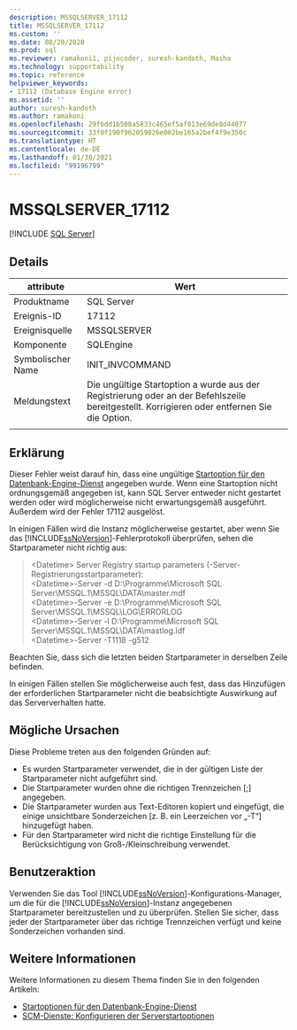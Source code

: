 ```yaml
---
description: MSSQLSERVER_17112
title: MSSQLSERVER_17112
ms.custom: ''
ms.date: 08/20/2020
ms.prod: sql
ms.reviewer: ramakoni1, pijocoder, suresh-kandoth, Masha
ms.technology: supportability
ms.topic: reference
helpviewer_keywords:
- 17112 (Database Engine error)
ms.assetid: ''
author: suresh-kandoth
ms.author: ramakoni
ms.openlocfilehash: 29f6dd1b508a5833c465ef5af013e69de8d44077
ms.sourcegitcommit: 33f0f190f962059826e002be165a2bef4f9e350c
ms.translationtype: HT
ms.contentlocale: de-DE
ms.lasthandoff: 01/30/2021
ms.locfileid: "99196799"
---
```

# <a name="mssqlserver_17112"></a>MSSQLSERVER_17112
 [!INCLUDE [SQL Server](../../includes/applies-to-version/sqlserver.md)]

## <a name="details"></a>Details

|attribute|Wert|
|---|---|
|Produktname|SQL Server|
|Ereignis-ID|17112|
|Ereignisquelle|MSSQLSERVER|
|Komponente|SQLEngine|
|Symbolischer Name|INIT_INVCOMMAND|
|Meldungstext|Die ungültige Startoption a wurde aus der Registrierung oder an der Befehlszeile bereitgestellt. Korrigieren oder entfernen Sie die Option.|
||

## <a name="explanation"></a>Erklärung

Dieser Fehler weist darauf hin, dass eine ungültige [Startoption für den Datenbank-Engine-Dienst](../../database-engine/configure-windows/database-engine-service-startup-options.md) angegeben wurde. Wenn eine Startoption nicht ordnungsgemäß angegeben ist, kann SQL Server entweder nicht gestartet werden oder wird möglicherweise nicht erwartungsgemäß ausgeführt. Außerdem wird der Fehler 17112 ausgelöst.

In einigen Fällen wird die Instanz möglicherweise gestartet, aber wenn Sie das [!INCLUDE[ssNoVersion](../../includes/ssnoversion-md.md)]-Fehlerprotokoll überprüfen, sehen die Startparameter nicht richtig aus:

> \<Datetime> Server Registry startup parameters (<Datetime>-Server-Registrierungsstartparameter):  
\<Datetime>-Server -d D:\Programme\Microsoft SQL Server\MSSQL.1\MSSQL\DATA\master.mdf  
\<Datetime>-Server -e D:\Programme\Microsoft SQL Server\MSSQL.1\MSSQL\LOG\ERRORLOG  
\<Datetime>-Server -l D:\Programme\Microsoft SQL Server\MSSQL.1\MSSQL\DATA\mastlog.ldf  
\<Datetime>-Server -T1118 -g512

Beachten Sie, dass sich die letzten beiden Startparameter in derselben Zeile befinden.

In einigen Fällen stellen Sie möglicherweise auch fest, dass das Hinzufügen der erforderlichen Startparameter nicht die beabsichtigte Auswirkung auf das Serververhalten hatte.

## <a name="possible-causes"></a>Mögliche Ursachen

Diese Probleme treten aus den folgenden Gründen auf:

- Es wurden Startparameter verwendet, die in der gültigen Liste der Startparameter nicht aufgeführt sind.
- Die Startparameter wurden ohne die richtigen Trennzeichen [;] angegeben.
- Die Startparameter wurden aus Text-Editoren kopiert und eingefügt, die einige unsichtbare Sonderzeichen [z. B. ein Leerzeichen vor „-T“] hinzugefügt haben.
- Für den Startparameter wird nicht die richtige Einstellung für die Berücksichtigung von Groß-/Kleinschreibung verwendet.

## <a name="user-action"></a>Benutzeraktion

Verwenden Sie das Tool [!INCLUDE[ssNoVersion](../../includes/ssnoversion-md.md)]-Konfigurations-Manager, um die für die [!INCLUDE[ssNoVersion](../../includes/ssnoversion-md.md)]-Instanz angegebenen Startparameter bereitzustellen und zu überprüfen. Stellen Sie sicher, dass jeder der Startparameter über das richtige Trennzeichen verfügt und keine Sonderzeichen vorhanden sind.

## <a name="more-information"></a>Weitere Informationen

Weitere Informationen zu diesem Thema finden Sie in den folgenden Artikeln:

- [Startoptionen für den Datenbank-Engine-Dienst](../../database-engine/configure-windows/database-engine-service-startup-options.md)
- [SCM-Dienste: Konfigurieren der Serverstartoptionen](../../database-engine/configure-windows/scm-services-configure-server-startup-options.md)